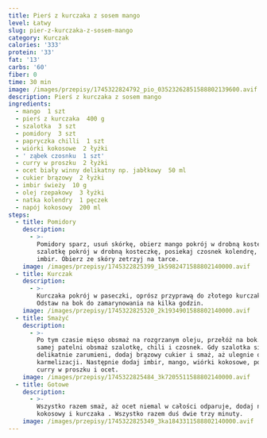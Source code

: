 ```yaml
---
title: Pierś z kurczaka z sosem mango
level: Łatwy
slug: pier-z-kurczaka-z-sosem-mango
category: Kurczak
calories: '333'
protein: '33'
fat: '13'
carbs: '60'
fiber: 0
time: 30 min
image: /images/przepisy/1745322824792_pio_03523262851588802139600.avif
description: Pierś z kurczaka z sosem mango
ingredients:
  - mango  1 szt
  - pierś z kurczaka  400 g
  - szalotka  3 szt
  - pomidory  3 szt
  - papryczka chilli  1 szt
  - wiórki kokosowe  2 łyżki
  - ' ząbek czosnku  1 szt'
  - curry w proszku  2 łyżki
  - ocet biały winny delikatny np. jabłkowy  50 ml
  - cukier brązowy  2 łyżki
  - imbir świeży  10 g
  - olej rzepakowy  3 łyżki
  - natka kolendry  1 pęczek
  - napój kokosowy  200 ml
steps:
  - title: Pomidory
    description:
      - >-
        Pomidory sparz, usuń skórkę, obierz mango pokrój w drobną kosteczkę,
        szalotkę pokrój w drobną kosteczkę, posiekaj czosnek kolendrę, chili,
        imbir. Obierz ze skóry zetrzyj na tarce.
    image: /images/przepisy/1745322825399_1k5982471588802140000.avif
  - title: Kurczak
    description:
      - >-
        Kurczaka pokrój w paseczki, oprósz przyprawą do złotego kurczaka Knorr.
        Odstaw na bok do zamarynowania na kilka godzin.
    image: /images/przepisy/1745322825320_2k1934901588802140000.avif
  - title: Smażyć
    description:
      - >-
        Po tym czasie mięso obsmaż na rozgrzanym oleju, przełóż na bok. Na tej
        samej patelni obsmaż szalotkę, chili i czosnek. Gdy szalotka się
        delikatnie zarumieni, dodaj brązowy cukier i smaż, aż ulegnie on
        karmelizacji. Następnie dodaj imbir, mango, wiórki kokosowe, pomidory,
        curry w proszku i ocet.
    image: /images/przepisy/1745322825484_3k7205511588802140000.avif
  - title: Gotowe
    description:
      - >-
        Wszystko razem smaż, aż ocet niemal w całości odparuje, dodaj napój
        kokosowy i kurczaka . Wszystko razem duś dwie trzy minuty.
    image: /images/przepisy/1745322825349_3ka1843311588802140000.avif
---
```


